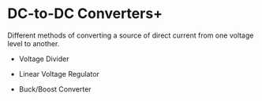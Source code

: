 # DC-to-DC Converters+

Different methods of converting a source of direct current from one voltage level to another.

* Voltage Divider

* Linear Voltage Regulator

* Buck/Boost Converter